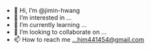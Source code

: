 - 👋 Hi, I’m @jimin-hwang
- 👀 I’m interested in ...
- 🌱 I’m currently learning ...
- 💞️ I’m looking to collaborate on ...
- 📫 How to reach me ...hjm441454@gmail.com

<!---
jimin-hwang/jimin-hwang is a ✨ special ✨ repository because its `README.md` (this file) appears on your GitHub profile.
You can click the Preview link to take a look at your changes.
--->
